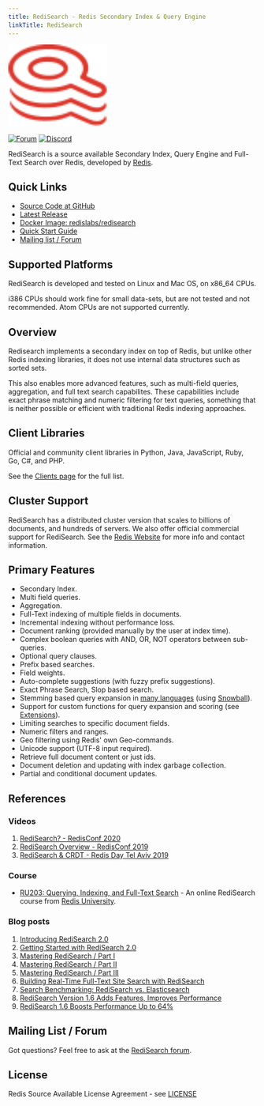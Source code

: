 ```yaml
---
title: RediSearch - Redis Secondary Index & Query Engine
linkTitle: RediSearch
---
```


<img src="img/logo.svg" alt="logo" width="200"/>

[![Forum](https://img.shields.io/badge/Forum-RediSearch-blue)](https://forum.redislabs.com/c/modules/redisearch/)
[![Discord](https://img.shields.io/discord/697882427875393627?style=flat-square)](https://discord.gg/xTbqgTB)

RediSearch is a source available Secondary Index, Query Engine and Full-Text Search over Redis, developed by [Redis](http://redis.com).

## Quick Links
  - [Source Code at GitHub](https://github.com/RediSearch/RediSearch)
  - [Latest Release](https://github.com/RediSearch/RediSearch/releases)
  - [Docker Image: redislabs/redisearch](https://hub.docker.com/r/redislabs/redisearch/)
  - [Quick Start Guide](/redisearch/quick_start)
  - [Mailing list / Forum](https://forum.redis.com/c/modules/redisearch/)

## Supported Platforms
RediSearch is developed and tested on Linux and Mac OS, on x86_64 CPUs.

i386 CPUs should work fine for small data-sets, but are not tested and not recommended. Atom CPUs are not supported currently.

## Overview

Redisearch implements a secondary index on top of Redis, but unlike other Redis
indexing libraries, it does not use internal data structures such as sorted sets.

This also enables more advanced features, such as multi-field queries, aggregation, and full text search capabilites.
These capabilities include exact phrase matching and numeric filtering for text queries, something that is neither possible or efficient with traditional Redis indexing approaches.

## Client Libraries

Official and community client libraries in Python, Java, JavaScript, Ruby, Go, C#, and PHP.

See the [Clients page](clients) for the full list.

## Cluster Support

RediSearch has a distributed cluster version that scales to billions of documents, and hundreds of servers. We also offer official commercial support for RediSearch. See the [Redis Website](https://redis.com/redis-enterprise/technology/redis-search/#sds) for more info and contact information.

## Primary Features

* Secondary Index.
* Multi field queries.
* Aggregation.
* Full-Text indexing of multiple fields in documents.
* Incremental indexing without performance loss.
* Document ranking (provided manually by the user at index time).
* Complex boolean queries with AND, OR, NOT operators between sub-queries.
* Optional query clauses.
* Prefix based searches.
* Field weights.
* Auto-complete suggestions (with fuzzy prefix suggestions).
* Exact Phrase Search, Slop based search.
* Stemming based query expansion in [many languages](/redisearch/reference/stemming) (using [Snowball](http://snowballstem.org/)).
* Support for custom functions for query expansion and scoring (see [Extensions](/redisearch/reference/extensions)).
* Limiting searches to specific document fields.
* Numeric filters and ranges.
* Geo filtering using Redis' own Geo-commands.
* Unicode support (UTF-8 input required).
* Retrieve full document content or just ids.
* Document deletion and updating with index garbage collection.
* Partial and conditional document updates.

## References
### Videos
1. [RediSearch? - RedisConf 2020](https://youtu.be/9R29LLWquME)
1. [RediSearch Overview - RedisConf 2019](https://youtu.be/AwnEhr9BO74)
1. [RediSearch & CRDT - Redis Day Tel Aviv 2019](https://youtu.be/OGC6Mx9E3jU)


### Course
* [RU203: Querying, Indexing, and Full-Text Search](https://university.redis.com/courses/ru203/) - An online RediSearch course from [Redis University](https://university.redis.com/).

### Blog posts
1. [Introducing RediSearch 2.0](https://redis.com/blog/introducing-redisearch-2-0/)
1. [Getting Started with RediSearch 2.0](https://redis.com/blog/getting-started-with-redisearch-2-0/)
1. [Mastering RediSearch / Part I](https://redis.com/blog/mastering-redisearch-part/)
1. [Mastering RediSearch / Part II](https://redis.com/blog/mastering-redisearch-part-ii/)
1. [Mastering RediSearch / Part III](https://redis.com/blog/mastering-redisearch-part-iii/)
1. [Building Real-Time Full-Text Site Search with RediSearch](https://redis.com/blog/building-real-time-full-text-site-search-with-redisearch/)
1. [Search Benchmarking: RediSearch vs. Elasticsearch](https://redis.com/blog/search-benchmarking-redisearch-vs-elasticsearch/)
1. [RediSearch Version 1.6 Adds Features, Improves Performance](https://redis.com/blog/redisearch-version-1-6-adds-features-improves-performance/)
1. [RediSearch 1.6 Boosts Performance Up to 64%](https://redis.com/blog/redisearch-1-6-boosts-performance-up-to-64/)

## Mailing List / Forum

Got questions? Feel free to ask at the [RediSearch forum](https://forum.redis.com/c/modules/redisearch/).

## License

Redis Source Available License Agreement - see [LICENSE](https://raw.githubusercontent.com/RediSearch/RediSearch/master/LICENSE)
